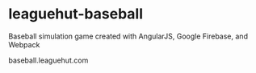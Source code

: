 # leaguehut-baseball
 Baseball simulation game created with AngularJS, Google Firebase, and Webpack

 baseball.leaguehut.com
